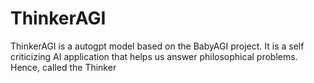 # ThinkerAGI
ThinkerAGI is a autogpt model based on the BabyAGI project. It is a self criticizing AI application that helps us answer philosophical problems. Hence, called the Thinker 
